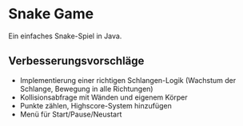 # Snake Game

Ein einfaches Snake-Spiel in Java.

## Verbesserungsvorschläge

- Implementierung einer richtigen Schlangen-Logik (Wachstum der Schlange, Bewegung in alle Richtungen)
- Kollisionsabfrage mit Wänden und eigenem Körper
- Punkte zählen, Highscore-System hinzufügen
- Menü für Start/Pause/Neustart
